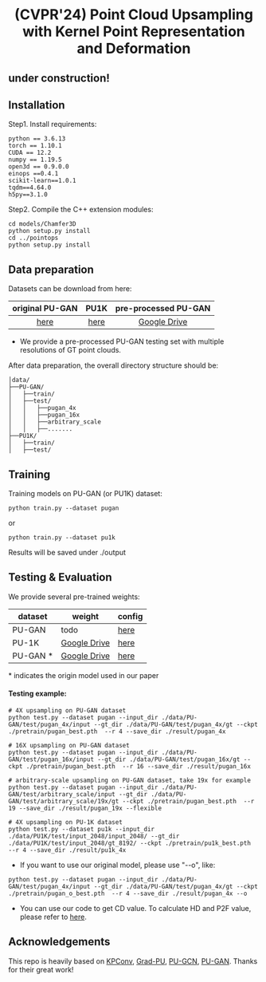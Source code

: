 <div align='center'>

<h1>(CVPR'24) Point Cloud Upsampling with Kernel Point Representation and Deformation</h1>
</div>

## under construction!

##  Installation 
Step1. Install requirements:
```
python == 3.6.13
torch == 1.10.1
CUDA == 12.2
numpy == 1.19.5
open3d == 0.9.0.0
einops ==0.4.1
scikit-learn==1.0.1
tqdm==4.64.0
h5py==3.1.0
```
Step2. Compile the C++ extension modules:
```
cd models/Chamfer3D
python setup.py install
cd ../pointops
python setup.py install
```


##  Data preparation 

Datasets can be download from here:

| original PU-GAN | PU1K | pre-processed PU-GAN |
|:-------------:|:---------------:|:-------------:| 
|  [here](https://github.com/liruihui/PU-GAN) | [here](https://github.com/guochengqian/PU-GCN) | [Google Drive](https://drive.google.com/drive/folders/14Rd1jaRvGQHJAWM7q_FgJiL9U8_M30qf?usp=drive_link)  |


* We provide a pre-processed PU-GAN testing set with multiple resolutions of GT point clouds.

After data preparation, the overall directory structure should be:
```
│data/
├──PU-GAN/
│   ├──train/
│   ├──test/
│   │   ├──pugan_4x
│   │   ├──pugan_16x
│   │   ├──arbitrary_scale
│   │   ├──.......
├──PU1K/
│   ├──train/
│   ├──test/
```

##   Training 


Training models on PU-GAN (or PU1K) dataset:
```
python train.py --dataset pugan
```
or
```
python train.py --dataset pu1k
```
Results will be saved under ./output


##  Testing & Evaluation

We provide several pre-trained weights:

| dataset  | weight | config | 
| --- | --- | --- |
|PU-GAN |  todo| [here](https://github.com/EasyRy/test_kpu/blob/main/cfgs/upsampling/pugan_args.py)|
|PU-1K | [Google Drive](https://drive.google.com/drive/folders/1IPQJdiwGMSympYFqrnRIhFVTh096vEQc?usp=drive_link)| [here](https://github.com/EasyRy/test_kpu/blob/main/cfgs/upsampling/pu1k_args.py)|
|PU-GAN * |  [Google Drive](https://drive.google.com/drive/folders/1ovbv8edja9o8900bQtb2Md7jEXt4LorL?usp=drive_link)| [here](https://github.com/EasyRy/test_kpu/blob/main/cfgs/upsampling/pugan_paper_args.py)|

\* indicates the origin model used in our paper

#### Testing example:
```
# 4X upsampling on PU-GAN dataset
python test.py --dataset pugan --input_dir ./data/PU-GAN/test/pugan_4x/input --gt_dir ./data/PU-GAN/test/pugan_4x/gt --ckpt ./pretrain/pugan_best.pth  --r 4 --save_dir ./result/pugan_4x

# 16X upsampling on PU-GAN dataset
python test.py --dataset pugan --input_dir ./data/PU-GAN/test/pugan_16x/input --gt_dir ./data/PU-GAN/test/pugan_16x/gt --ckpt ./pretrain/pugan_best.pth  --r 16 --save_dir ./result/pugan_16x

# arbitrary-scale upsampling on PU-GAN dataset, take 19x for example
python test.py --dataset pugan --input_dir ./data/PU-GAN/test/arbitrary_scale/input --gt_dir ./data/PU-GAN/test/arbitrary_scale/19x/gt --ckpt ./pretrain/pugan_best.pth  --r 19 --save_dir ./result/pugan_19x --flexible

# 4X upsampling on PU-1K dataset
python test.py --dataset pu1k --input_dir ./data/PU1K/test/input_2048/input_2048/ --gt_dir ./data/PU1K/test/input_2048/gt_8192/ --ckpt ./pretrain/pu1k_best.pth  --r 4 --save_dir ./result/pu1k_4x
```
* If you want to use our original model, please use "--o", like:
```
python test.py --dataset pugan --input_dir ./data/PU-GAN/test/pugan_4x/input --gt_dir ./data/PU-GAN/test/pugan_4x/gt --ckpt ./pretrain/pugan_o_best.pth  --r 4 --save_dir ./result/pugan_4x --o
```
* You can use our code to get CD value. To calculate HD and P2F value, please refer to [here](https://github.com/guochengqian/PU-GCN). 



## Acknowledgements
This repo is heavily based on [KPConv](https://github.com/HuguesTHOMAS/KPConv-PyTorch), [Grad-PU](https://github.com/yunhe20/Grad-PU/), [PU-GCN](https://github.com/guochengqian/PU-GCN), [PU-GAN](https://github.com/liruihui/PU-GAN). Thanks for their great work!
